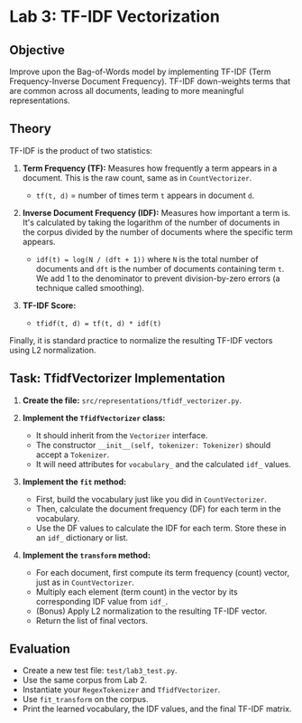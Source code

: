 # Lab 3: TF-IDF Vectorization

## Objective

Improve upon the Bag-of-Words model by implementing TF-IDF (Term Frequency-Inverse Document Frequency). TF-IDF down-weights terms that are common across all documents, leading to more meaningful representations.

## Theory

TF-IDF is the product of two statistics:

1.  **Term Frequency (TF):** Measures how frequently a term appears in a document. This is the raw count, same as in `CountVectorizer`.
    *   `tf(t, d)` = number of times term `t` appears in document `d`.

2.  **Inverse Document Frequency (IDF):** Measures how important a term is. It's calculated by taking the logarithm of the number of documents in the corpus divided by the number of documents where the specific term appears.
    *   `idf(t) = log(N / (dft + 1))` where `N` is the total number of documents and `dft` is the number of documents containing term `t`. We add 1 to the denominator to prevent division-by-zero errors (a technique called smoothing).

3.  **TF-IDF Score:**
    *   `tfidf(t, d) = tf(t, d) * idf(t)`

Finally, it is standard practice to normalize the resulting TF-IDF vectors using L2 normalization.

## Task: TfidfVectorizer Implementation

1.  **Create the file:** `src/representations/tfidf_vectorizer.py`.

2.  **Implement the `TfidfVectorizer` class:**
    *   It should inherit from the `Vectorizer` interface.
    *   The constructor `__init__(self, tokenizer: Tokenizer)` should accept a `Tokenizer`.
    *   It will need attributes for `vocabulary_` and the calculated `idf_` values.

3.  **Implement the `fit` method:**
    *   First, build the vocabulary just like you did in `CountVectorizer`.
    *   Then, calculate the document frequency (DF) for each term in the vocabulary.
    *   Use the DF values to calculate the IDF for each term. Store these in an `idf_` dictionary or list.

4.  **Implement the `transform` method:**
    *   For each document, first compute its term frequency (count) vector, just as in `CountVectorizer`.
    *   Multiply each element (term count) in the vector by its corresponding IDF value from `idf_`.
    *   (Bonus) Apply L2 normalization to the resulting TF-IDF vector.
    *   Return the list of final vectors.

## Evaluation

*   Create a new test file: `test/lab3_test.py`.
*   Use the same corpus from Lab 2.
*   Instantiate your `RegexTokenizer` and `TfidfVectorizer`.
*   Use `fit_transform` on the corpus.
*   Print the learned vocabulary, the IDF values, and the final TF-IDF matrix.
